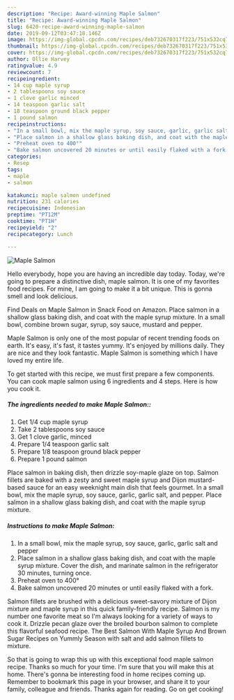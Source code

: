 ```yaml
---
description: "Recipe: Award-winning Maple Salmon"
title: "Recipe: Award-winning Maple Salmon"
slug: 6420-recipe-award-winning-maple-salmon
date: 2019-09-12T03:47:18.146Z
image: https://img-global.cpcdn.com/recipes/deb732670317f223/751x532cq70/maple-salmon-recipe-main-photo.jpg
thumbnail: https://img-global.cpcdn.com/recipes/deb732670317f223/751x532cq70/maple-salmon-recipe-main-photo.jpg
cover: https://img-global.cpcdn.com/recipes/deb732670317f223/751x532cq70/maple-salmon-recipe-main-photo.jpg
author: Ollie Harvey
ratingvalue: 4.9
reviewcount: 7
recipeingredient:
- 14 cup maple syrup
- 2 tablespoons soy sauce
- 1 clove garlic minced
- 14 teaspoon garlic salt
- 18 teaspoon ground black pepper
- 1 pound salmon
recipeinstructions:
- "In a small bowl, mix the maple syrup, soy sauce, garlic, garlic salt and pepper"
- "Place salmon in a shallow glass baking dish, and coat with the maple syrup mixture. Cover the dish, and marinate salmon in the refrigerator 30 minutes, turning once."
- "Preheat oven to 400°"
- "Bake salmon uncovered 20 minutes or until easily flaked with a fork."
categories:
- Resep
tags:
- maple
- salmon

katakunci: maple salmon undefined
nutrition: 231 calories
recipecuisine: Indonesian
preptime: "PT12M"
cooktime: "PT1H"
recipeyield: "2"
recipecategory: Lunch

---
```



![Maple Salmon](https://img-global.cpcdn.com/recipes/deb732670317f223/751x532cq70/maple-salmon-recipe-main-photo.jpg)

Hello everybody, hope you are having an incredible day today. Today, we're going to prepare a distinctive dish, maple salmon. It is one of my favorites food recipes. For mine, I am going to make it a bit unique. This is gonna smell and look delicious.

Find Deals on Maple Salmon in Snack Food on Amazon. Place salmon in a shallow glass baking dish, and coat with the maple syrup mixture. In a small bowl, combine brown sugar, syrup, soy sauce, mustard and pepper.

Maple Salmon is only one of the most popular of recent trending foods on earth. It's easy, it's fast, it tastes yummy. It's enjoyed by millions daily. They are nice and they look fantastic. Maple Salmon is something which I have loved my entire life.


To get started with this recipe, we must first prepare a few components. You can cook maple salmon using 6 ingredients and 4 steps. Here is how you cook it.

##### The ingredients needed to make Maple Salmon::

1. Get 1/4 cup maple syrup
1. Take 2 tablespoons soy sauce
1. Get 1 clove garlic, minced
1. Prepare 1/4 teaspoon garlic salt
1. Prepare 1/8 teaspoon ground black pepper
1. Prepare 1 pound salmon


Place salmon in baking dish, then drizzle soy-maple glaze on top. Salmon fillets are baked with a zesty and sweet maple syrup and Dijon mustard-based sauce for an easy weeknight main dish that feels gourmet. In a small bowl, mix the maple syrup, soy sauce, garlic, garlic salt, and pepper. Place salmon in a shallow glass baking dish, and coat with the maple syrup mixture. 

##### Instructions to make Maple Salmon:

1. In a small bowl, mix the maple syrup, soy sauce, garlic, garlic salt and pepper
1. Place salmon in a shallow glass baking dish, and coat with the maple syrup mixture. Cover the dish, and marinate salmon in the refrigerator 30 minutes, turning once.
1. Preheat oven to 400°
1. Bake salmon uncovered 20 minutes or until easily flaked with a fork.


Salmon fillets are brushed with a delicious sweet-savory mixture of Dijon mixture and maple syrup in this quick family-friendly recipe. Salmon is my number one favorite meat so I&#39;m always looking for a variety of ways to cook it. Drizzle pecan glaze over the broiled bourbon salmon to complete this flavorful seafood recipe. The Best Salmon With Maple Syrup And Brown Sugar Recipes on Yummly Season with salt and add salmon fillets to mixture. 

So that is going to wrap this up with this exceptional food maple salmon recipe. Thanks so much for your time. I'm sure that you will make this at home. There's gonna be interesting food in home recipes coming up. Remember to bookmark this page in your browser, and share it to your family, colleague and friends. Thanks again for reading. Go on get cooking!
